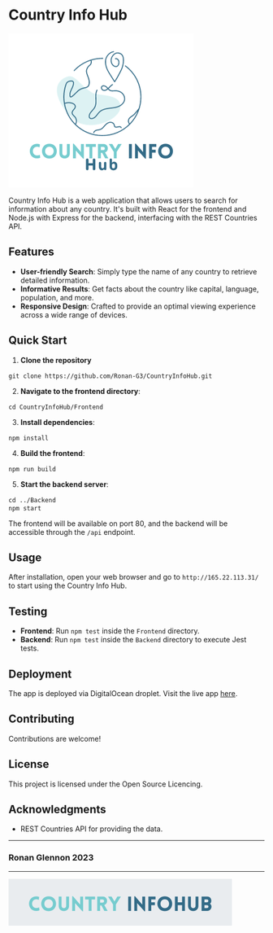 # Country Info Hub

![Country Info Hub Logo](Frontend/public/Country_Info.png)

Country Info Hub is a web application that allows users to search for information about any country. It's built with React for the frontend and Node.js with Express for the backend, interfacing with the REST Countries API.

## Features

- **User-friendly Search**: Simply type the name of any country to retrieve detailed information.
- **Informative Results**: Get facts about the country like capital, language, population, and more.
- **Responsive Design**: Crafted to provide an optimal viewing experience across a wide range of devices.

## Quick Start

1. **Clone the repository**
```
git clone https://github.com/Ronan-G3/CountryInfoHub.git
```
2. **Navigate to the frontend directory**:
  ```
cd CountryInfoHub/Frontend
  ```
3. **Install dependencies**:

```
npm install
```
4. **Build the frontend**:
```
npm run build
```
5. **Start the backend server**:
```
cd ../Backend
npm start
```

The frontend will be available on port 80, and the backend will be accessible through the `/api` endpoint.

## Usage

After installation, open your web browser and go to `http://165.22.113.31/` to start using the Country Info Hub.

## Testing

- **Frontend**: Run `npm test` inside the `Frontend` directory.
- **Backend**: Run `npm test` inside the `Backend` directory to execute Jest tests.

## Deployment

The app is deployed via DigitalOcean droplet. Visit the live app [here](http://165.22.113.31/).

## Contributing

Contributions are welcome! 

## License

This project is licensed under the Open Source Licencing.

## Acknowledgments

- REST Countries API for providing the data.

---

### Ronan Glennon 2023

---
![Country Info Hub Banner](Frontend/public/Country_Info_Banner.png)


